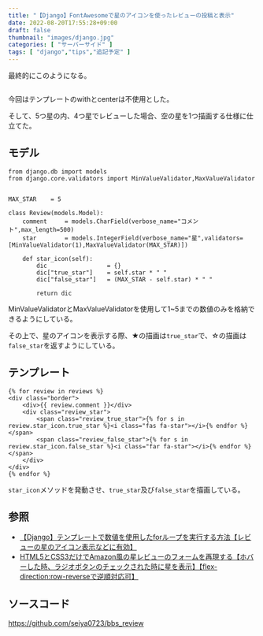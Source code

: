 ```yaml
---
title: "【Django】FontAwesomeで星のアイコンを使ったレビューの投稿と表示"
date: 2022-08-20T17:55:28+09:00
draft: false
thumbnail: "images/django.jpg"
categories: [ "サーバーサイド" ]
tags: [ "django","tips","追記予定" ]
---
```


最終的にこのようになる。

<div class="img-center"><img src="/images/Screenshot from 2022-08-20 17-57-52.png" alt=""></div>

今回はテンプレートのwithとcenterは不使用とした。

そして、5つ星の内、4つ星でレビューした場合、空の星を1つ描画する仕様に仕立てた。

## モデル

    from django.db import models
    from django.core.validators import MinValueValidator,MaxValueValidator
    
    
    MAX_STAR    = 5
    
    class Review(models.Model):
        comment     = models.CharField(verbose_name="コメント",max_length=500)
        star        = models.IntegerField(verbose_name="星",validators=[MinValueValidator(1),MaxValueValidator(MAX_STAR)])
    
        def star_icon(self):
            dic                 = {}
            dic["true_star"]    = self.star * " "
            dic["false_star"]   = (MAX_STAR - self.star) * " "
    
            return dic
    

MinValueValidatorとMaxValueValidatorを使用して1~5までの数値のみを格納できるようにしている。

その上で、星のアイコンを表示する際、★の描画は`true_star`で、☆の描画は`false_star`を返すようにしている。

## テンプレート

    {% for review in reviews %}
    <div class="border">
        <div>{{ review.comment }}</div>
        <div class="review_star">
            <span class="review_true_star">{% for s in review.star_icon.true_star %}<i class="fas fa-star"></i>{% endfor %}</span>
            <span class="review_false_star">{% for s in review.star_icon.false_star %}<i class="far fa-star"></i>{% endfor %}</span>
        </div>
    </div>
    {% endfor %}

`star_icon`メソッドを発動させ、`true_star`及び`false_star`を描画している。


## 参照

- [【Django】テンプレートで数値を使用したforループを実行する方法【レビューの星のアイコン表示などに有効】](/post/django-template-integer-for-loop/)
- [HTML5とCSS3だけでAmazon風の星レビューのフォームを再現する【ホバーした時、ラジオボタンのチェックされた時に星を表示】【flex-direction:row-reverseで逆順対応可】](/post/css3-star-review-radio/)



## ソースコード

https://github.com/seiya0723/bbs_review




